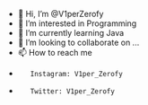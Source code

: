 - 👋 Hi, I’m @V1perZerofy
- 👀 I’m interested in Programming
- 🌱 I’m currently learning Java
- 💞️ I’m looking to collaborate on ...
- 📫 How to reach me 
-        Instagram: V1per_Zerofy
-        Twitter: V1per_Zerofy

<!---
V1perZerofy/V1perZerofy is a ✨ special ✨ repository because its `README.md` (this file) appears on your GitHub profile.
You can click the Preview link to take a look at your changes.
--->
